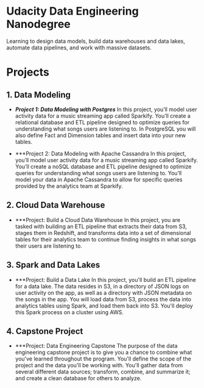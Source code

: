 
# Udacity Data Engineering Nanodegree
Learning to design data models, build data warehouses and data lakes, automate data pipelines, and work with massive datasets.

# Projects
## 1. Data Modeling
- ***Project 1: Data Modeling with Postgres***
In this project, you’ll model user activity data for a music streaming app called Sparkify. You’ll create a relational database and ETL pipeline designed to optimize queries for understanding what songs users are listening to. In PostgreSQL you will also define Fact and Dimension tables and insert data into your new tables.

- ***Project 2: Data Modeling with Apache Cassandra
In this project, you’ll model user activity data for a music streaming app called Sparkify. You’ll create a noSQL database and ETL pipeline designed to optimize queries for understanding what songs users are listening to. You’ll model your data in Apache Cassandra to allow for specific queries provided by the analytics team at Sparkify.

## 2. Cloud Data Warehouse
- ***Project: Build a Cloud Data Warehouse
In this project, you are tasked with building an ETL pipeline that extracts their data from S3, stages them in Redshift, and transforms data into a set of dimensional tables for their analytics team to continue finding insights in what songs their users are listening to.

## 3. Spark and Data Lakes
- ***Project: Build a Data Lake
In this project, you'll build an ETL pipeline for a data lake. The data resides in S3, in a directory of JSON logs on user activity on the app, as well as a directory with JSON metadata on the songs in the app. You will load data from S3, process the data into analytics tables using Spark, and load them back into S3. You'll deploy this Spark process on a cluster using AWS.

## 4. Capstone Project
- ***Project: Data Engineering Capstone
The purpose of the data engineering capstone project is to give you a chance to combine what you've learned throughout the program. You'll define the scope of the project and the data you'll be working with. You'll gather data from several different data sources; transform, combine, and summarize it; and create a clean database for others to analyze.
